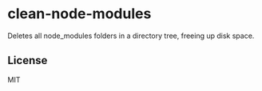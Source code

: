 # clean-node-modules

Deletes all node_modules folders in a directory tree, freeing up disk space.

## License

MIT
